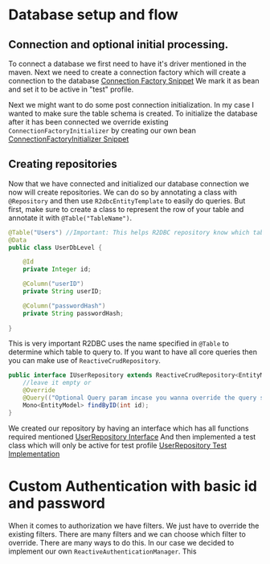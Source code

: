 # Database setup and flow

## Connection and optional initial processing.
To connect a database we first need to have it's driver mentioned in the maven.
Next we need to create a connection factory which will create a connection to the database
[Connection Factory Snippet](./src/main/java/dev/kukukodes/KDAP/Auth/Service/config/DbConfig.java)
We mark it as bean and set it to be active in "test" profile.

Next we might want to do some post connection initialization. In my case I wanted to make sure the table schema is created.
To initialize the database after it has been connected we override existing ```ConnectionFactoryInitializer``` by creating our own bean
[ConnectionFactoryInitializer Snippet](./src/main/java/dev/kukukodes/KDAP/Auth/Service/config/DbConfig.java)

## Creating repositories
Now that we have connected and initialized our database connection we now will create repositories.
We can do so by annotating a class with ```@Repository``` and then use ```R2dbcEntityTemplate``` to easily do queries.
But first, make sure to create a class to represent the row of your table and annotate it with ```@Table("TableName")```. 
```java
@Table("Users") //Important: This helps R2DBC repository know which table to look for
@Data
public class UserDbLevel {

    @Id
    private Integer id;

    @Column("userID")
    private String userID;

    @Column("passwordHash")
    private String passwordHash;
    
}
```
This is very important
R2DBC uses the name specified in ```@Table``` to determine which table to query to.
If you want to have all core queries then you can make use of ```ReactiveCrudRepository```.

```java
public interface IUserRepository extends ReactiveCrudRepository<EntityModel, IDType> {
    //leave it empty or
    @Override
    @Query(("Optional Query param incase you wanna override the query statement"))
    Mono<EntityModel> findByID(int id);
}
```
We created our repository by having an interface which has all functions required mentioned
[UserRepository Interface](./src/main/java/dev/kukukodes/KDAP/Auth/Service/repo/IUserRepository.java)
And then implemented a test class which will only be active for test profile
[UserRepository Test Implementation](./src/main/java/dev/kukukodes/KDAP/Auth/Service/repo/UserRepositoryTest.java)

# Custom Authentication with basic id and password

When it comes to authorization we have filters. We just have to override the existing filters. There are many filters and we can choose which filter to override.
There are many ways to do this. In our case we decided to implement our own ```ReactiveAuthenticationManager```. This 
